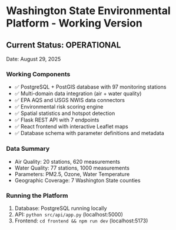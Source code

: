# Washington State Environmental Platform - Working Version

## Current Status: OPERATIONAL
Date: August 29, 2025

### Working Components
- ✅ PostgreSQL + PostGIS database with 97 monitoring stations
- ✅ Multi-domain data integration (air + water quality)
- ✅ EPA AQS and USGS NWIS data connectors
- ✅ Environmental risk scoring engine
- ✅ Spatial statistics and hotspot detection
- ✅ Flask REST API with 7 endpoints
- ✅ React frontend with interactive Leaflet maps
- ✅ Database schema with parameter definitions and metadata

### Data Summary
- Air Quality: 20 stations, 620 measurements
- Water Quality: 77 stations, 1000 measurements
- Parameters: PM2.5, Ozone, Water Temperature
- Geographic Coverage: 7 Washington State counties

### Running the Platform
1. Database: PostgreSQL running locally
2. API: `python src/api/app.py` (localhost:5000)
3. Frontend: `cd frontend && npm run dev` (localhost:5173)
